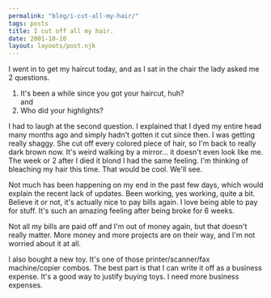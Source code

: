 ```yaml
---
permalink: "blog/i-cut-all-my-hair/"
tags: posts
title: I cut off all my hair.
date: 2001-10-10
layout: layouts/post.njk
---
```


I went in to get my haircut today, and as I sat in the chair the lady asked me 2 questions.

1. It's been a while since you got your haircut, huh?  
and  
2. Who did your highlights? 

I had to laugh at the second question. I explained that I dyed my entire head many months ago and simply hadn't gotten it cut since then. I was getting really shaggy. She cut off every colored piece of hair, so I'm back to really dark brown now. It's weird walking by a mirror... it doesn't even look like me. The week or 2 after I died it blond I had the same feeling. I'm thinking of bleaching my hair this time. That would be cool. We'll see.

Not much has been happening on my end in the past few days, which would explain the recent lack of updates. Been working, yes working, quite a bit. Believe it or not, it's actually nice to pay bills again. I love being able to pay for stuff. It's such an amazing feeling after being broke for 6 weeks. 

Not all my bills are paid off and I'm out of money again, but that doesn't really matter. More money and more projects are on their way, and I'm not worried about it at all. 

I also bought a new toy. It's one of those printer/scanner/fax machine/copier combos. The best part is that I can write it off as a business expense. It's a good way to justify buying toys. I need more business expenses.